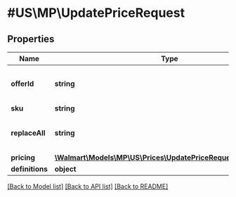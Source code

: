 # #US\MP\UpdatePriceRequest

## Properties

Name | Type | Description | Notes
------------ | ------------- | ------------- | -------------
**offerId** | **string** | This is applicable only for promotions | [optional]
**sku** | **string** |  |
**replaceAll** | **string** | This is applicable only for promotions | [optional]
**pricing** | [**\Walmart\Models\MP\US\Prices\UpdatePriceRequestPricingInner[]**](UpdatePriceRequestPricingInner.md) |  |
**definitions** | **object** |  | [optional]


[[Back to Model list]](../) [[Back to API list]](../../Api/US/MP) [[Back to README]](../../README.md)

